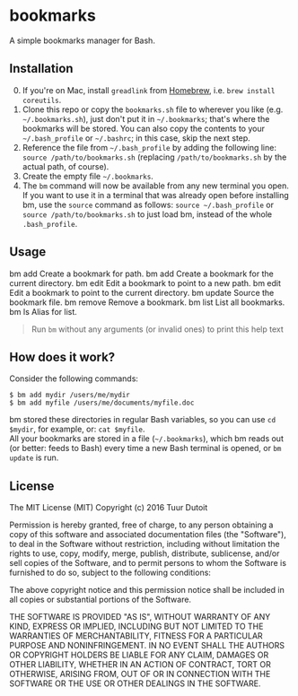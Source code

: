 bookmarks
=========

A simple bookmarks manager for Bash.

## Installation
0. If you're on Mac, install `greadlink` from [Homebrew](http://brew.sh), i.e. `brew install coreutils`.
1. Clone this repo or copy the `bookmarks.sh` file to wherever you like (e.g. `~/.bookmarks.sh`), just don't put it in `~/.bookmarks`; that's where the bookmarks will be stored. You can also copy the contents to your `~/.bash_profile` or `~/.bashrc`; in this case, skip the next step.
2. Reference the file from `~/.bash_profile` by adding the following line: `source /path/to/bookmarks.sh` (replacing `/path/to/bookmarks.sh` by the actual path, of course).
3. Create the empty file `~/.bookmarks`.
3. The `bm` command will now be available from any new terminal you open. If you want to use it in a terminal that was already open before installing bm, use the `source` command as follows: `source ~/.bash_profile` or `source /path/to/bookmarks.sh` to just load bm, instead of the whole `.bash_profile`.

## Usage
bm add <name> <path>           Create a bookmark for path.
bm add <name>                  Create a bookmark for the current directory.
bm edit <name> <new path>      Edit a bookmark to point to a new path.
bm edit <name>                 Edit a bookmark to point to the current directory.
bm update                      Source the bookmark file.
bm remove <name>               Remove a bookmark.
bm list                        List all bookmarks.
bm ls                          Alias for list.

> Run `bm` without any arguments (or invalid ones) to print this help text

## How does it work?
Consider the following commands:

```shell
$ bm add mydir /users/me/mydir
$ bm add myfile /users/me/documents/myfile.doc
```

bm stored these directories in regular Bash variables, so you can use `cd $mydir`, for example, or: `cat $myfile`.  
All your bookmarks are stored in a file (`~/.bookmarks`), which bm reads out (or better: feeds to Bash) every time a new Bash terminal is opened, or `bm update` is run.

## License
The MIT License (MIT)
Copyright (c) 2016 Tuur Dutoit

Permission is hereby granted, free of charge, to any person obtaining a copy of this software and associated documentation files (the "Software"), to deal in the Software without restriction, including without limitation the rights to use, copy, modify, merge, publish, distribute, sublicense, and/or sell copies of the Software, and to permit persons to whom the Software is furnished to do so, subject to the following conditions:

The above copyright notice and this permission notice shall be included in all copies or substantial portions of the Software.

THE SOFTWARE IS PROVIDED "AS IS", WITHOUT WARRANTY OF ANY KIND, EXPRESS OR IMPLIED, INCLUDING BUT NOT LIMITED TO THE WARRANTIES OF MERCHANTABILITY, FITNESS FOR A PARTICULAR PURPOSE AND NONINFRINGEMENT. IN NO EVENT SHALL THE AUTHORS OR COPYRIGHT HOLDERS BE LIABLE FOR ANY CLAIM, DAMAGES OR OTHER LIABILITY, WHETHER IN AN ACTION OF CONTRACT, TORT OR OTHERWISE, ARISING FROM, OUT OF OR IN CONNECTION WITH THE SOFTWARE OR THE USE OR OTHER DEALINGS IN THE SOFTWARE.
